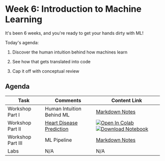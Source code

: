 # Week 6: Introduction to Machine Learning

It's been 6 weeks, and you're ready to get your hands dirty with ML!

Today's agenda:

1. Discover the human intuition behind how machines learn

2. See how that gets translated into code

3. Cap it off with conceptual review

## Agenda
| **Task**    | Comments               | Content Link     |
| ----------- | --------------------- | ---------- |
| Workshop Part I| Human Intuition Behind ML |  [Markdown Notes](./workshop/intro-ml.md) |
| Workshop Part II| [Heart Disease Prediction](/workshop/) |  [![Open In Colab](https://colab.research.google.com/assets/colab-badge.svg)](https://colab.research.google.com/github/ishaandey/node/blob/master/week-6/workshop/intro_ml_key.ipynb)  [![Download Notebook](https://files.christianfjung.com/buttons/DownloadIpynb.svg)](https://files.node.ishaandey.com/week-6/workshop/intro_ml_key.ipynb) |
| Workshop Part III| ML Pipeline |  [Markdown Notes](./workshop/ml-pipeline.md) |
| Labs        |  N/A   |  N/A  |                              
